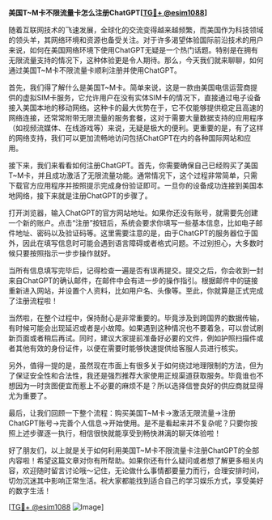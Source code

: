 **美国T~M卡不限流量卡怎么注册ChatGPT[[TG💪+ @esim1088](https://t.me/s/esim1088)]**

随着互联网技术的飞速发展，全球化的交流变得越来越频繁，而美国作为科技领域的领头羊，其网络环境和资源也备受关注。对于许多渴望体验国际前沿技术的用户来说，如何在美国网络环境下使用ChatGPT无疑是一个热门话题。特别是在拥有无限流量支持的情况下，这种体验更是令人期待。那么，今天我们就来聊聊，如何通过美国T~M卡不限流量卡顺利注册并使用ChatGPT。

首先，我们得了解什么是美国T~M卡。简单来说，这是一款由美国电信运营商提供的虚拟SIM卡服务，它允许用户在没有实体SIM卡的情况下，直接通过电子设备接入美国本地的移动网络。这种卡的最大优势在于，它不仅能够提供稳定且高速的网络连接，还常常附带无限流量的服务套餐，这对于需要大量数据支持的应用程序（如视频流媒体、在线游戏等）来说，无疑是极大的便利。更重要的是，有了这样的网络支持，我们可以更加流畅地访问包括ChatGPT在内的各种国际网站和应用。

接下来，我们来看看如何注册ChatGPT。首先，你需要确保自己已经购买了美国T~M卡，并且成功激活了无限流量功能。通常情况下，这个过程非常简单，只需下载官方应用程序并按照提示完成身份验证即可。一旦你的设备成功连接到美国本地网络，接下来就是注册ChatGPT的步骤了。

打开浏览器，输入ChatGPT的官方网站地址。如果你还没有账号，就需要先创建一个新的账户。点击“注册”按钮后，系统会要求你填写一些基本信息，比如电子邮件地址、密码以及验证码等。这里需要注意的是，由于ChatGPT的服务器位于国外，因此在填写信息时可能会遇到语言障碍或者格式问题。不过别担心，大多数时候只要按照指示一步步操作就好。

当所有信息填写完毕后，记得检查一遍是否有误再提交。提交之后，你会收到一封来自ChatGPT的确认邮件，在邮件中会有进一步的操作指引。根据邮件中的链接重新进入网站，并设置个人资料，比如用户名、头像等。至此，你就算是正式完成了注册流程啦！

当然啦，在整个过程中，保持耐心是非常重要的。毕竟涉及到跨国界的数据传输，有时候可能会出现延迟或者是小故障。如果遇到这种情况也不要着急，可以尝试刷新页面或者稍后再试。同时，建议大家提前准备好必要的文件，例如护照扫描件或者其他有效的身份证件，以便在需要时能够快速提供给客服人员进行核实。

另外，值得一提的是，虽然现在市面上有很多关于如何绕过地理限制的方法，但为了保证安全性和合法性，我还是强烈推荐大家使用正规渠道获取服务。毕竟谁也不想因为一时贪图便宜而惹上不必要的麻烦不是？所以选择信誉良好的供应商就显得尤为重要了。

最后，让我们回顾一下整个流程：购买美国T~M卡→激活无限流量→注册ChatGPT账号→完善个人信息→开始使用。是不是看起来并不复杂呢？只要你按照上述步骤逐一执行，相信很快就能享受到畅快淋漓的聊天体验啦！

好了朋友们，以上就是关于如何利用美国T~M卡不限流量卡注册ChatGPT的全部内容啦！希望这篇文章对你有所帮助。如果你还有什么疑问或者想了解更多相关内容，欢迎随时留言讨论哦～记住，无论做什么事情都要量力而行，合理安排时间，切勿沉迷其中影响正常生活。祝大家都能找到适合自己的学习娱乐方式，享受美好的数字生活！

[[TG💪+ @esim1088](https://t.me/s/esim1088) ![Image](https://i.postimg.cc/4NQfJmqS/Snipaste-2025-05-13-00-14-12.png)]